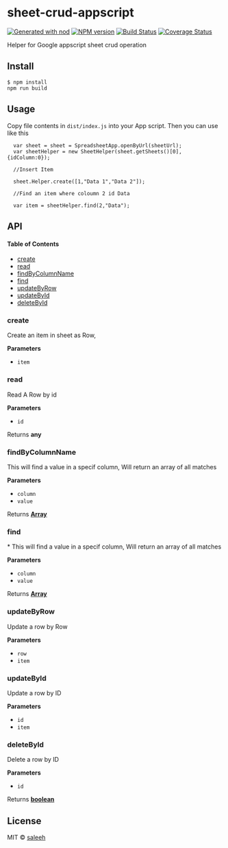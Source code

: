 # sheet-crud-appscript

[![Generated with nod](https://img.shields.io/badge/generator-nod-2196F3.svg?style=flat-square)](https://github.com/diegohaz/nod)
[![NPM version](https://img.shields.io/npm/v/sheet-crud-appscript.svg?style=flat-square)](https://npmjs.org/package/sheet-crud-appscript)
[![Build Status](https://img.shields.io/travis/saleeh93/sheet-crud-appscript/master.svg?style=flat-square)](https://travis-ci.org/saleeh93/sheet-crud-appscript) [![Coverage Status](https://img.shields.io/codecov/c/github/saleeh93/sheet-crud-appscript/master.svg?style=flat-square)](https://codecov.io/gh/saleeh93/sheet-crud-appscript/branch/master)

Helper for Google appscript sheet crud operation 

## Install

    $ npm install 
    npm run build

## Usage

Copy file contents in `dist/index.js` into your App script. Then you can use like this

      var sheet = sheet = SpreadsheetApp.openByUrl(sheetUrl);
      var sheetHelper = new SheetHelper(sheet.getSheets()[0],{idColumn:0});
      
      //Insert Item 
      
      sheet.Helper.create([1,"Data 1","Data 2"]);
      
      //Find an item where coloumn 2 id Data
      
      var item = sheetHelper.find(2,"Data");
      
      

## API

<!-- Generated by documentation.js. Update this documentation by updating the source code. -->

#### Table of Contents

-   [create](#create)
-   [read](#read)
-   [findByColumnName](#findbycolumnname)
-   [find](#find)
-   [updateByRow](#updatebyrow)
-   [updateById](#updatebyid)
-   [deleteById](#deletebyid)

### create

Create an item in sheet as Row,

**Parameters**

-   `item`  

### read

Read A Row by id

**Parameters**

-   `id`  

Returns **any** 

### findByColumnName

This will find a value in a specif column, Will return an array of all matches

**Parameters**

-   `column`  
-   `value`  

Returns **[Array](https://developer.mozilla.org/docs/Web/JavaScript/Reference/Global_Objects/Array)** 

### find

\*
This will find a value in a specif column, Will return an array of all matches

**Parameters**

-   `column`  
-   `value`  

Returns **[Array](https://developer.mozilla.org/docs/Web/JavaScript/Reference/Global_Objects/Array)** 

### updateByRow

Update a row by Row

**Parameters**

-   `row`  
-   `item`  

### updateById

Update a row by ID

**Parameters**

-   `id`  
-   `item`  

### deleteById

Delete a row by ID

**Parameters**

-   `id`  

Returns **[boolean](https://developer.mozilla.org/docs/Web/JavaScript/Reference/Global_Objects/Boolean)** 

## License

MIT © [saleeh](https://github.com/saleeh93)
